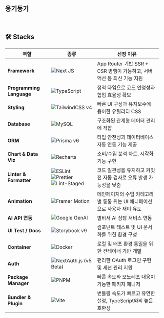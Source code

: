 ## 옹기동기
<br/>

## 🛠 Stacks

  <div align="center">
    
| 역할                 | 종류                                                                                                                                                                                                                          | 선정 이유                                                                                                                   |
| -------------------- | --------------------------------------------------------------------------------------------------------------------------------------------------------------------------------------------------------------------------- | ------------------------------------------------------------------------------------------------------------------------ |
| **Framework**          | ![Next JS](https://img.shields.io/badge/Next-black?style=for-the-badge&logo=next.js&logoColor=white)                                                                                                                                                                                                                          | App Router 기반 SSR + CSR 병행이 가능하고, 서버 액션 등 최신 기능 지원                                                        |
| **Programming Language** | ![TypeScript](https://img.shields.io/badge/typescript-%23007ACC.svg?style=for-the-badge&logo=typescript&logoColor=white)                                                                                                                                                                                                    | 정적 타입으로 코드 안정성과 협업 효율성 확보                                                                                        |
| **Styling**          | ![TailwindCSS v4](https://img.shields.io/badge/TailwindCSS-4-06B6D4?style=for-the-badge&logo=tailwindcss&logoColor=white)                                                                                                                                                                                                        | 빠른 UI 구성과 유지보수에 용이한 유틸리티 CSS                                                       |
| **Database**    | ![MySQL](https://img.shields.io/badge/mysql-4479A1.svg?style=for-the-badge&logo=mysql&logoColor=white)                                                                                                                                                                                                                                        | 구조화된 관계형 데이터 관리에 적합                                                                                 |
| **ORM** | ![Prisma v6](https://img.shields.io/badge/Prisma-3982CE?style=for-the-badge&logo=Prisma&logoColor=white)                                                                                                                                                                                                                         | 타입 안전성과 데이터베이스 자동 연동 기능 제공                                                                                            |
| **Chart & Data Viz**          | ![Recharts](https://img.shields.io/badge/Recharts-23B5BF?style=for-the-badge&logo=Recharts&logoColor=white)                                                                                                                                                                                                      | 소비/수입 분석 차트, 시각화 기능 구현                                                                            |
| **Linter & Formatter**       | ![ESLint](https://img.shields.io/badge/ESLint-4B3263?style=for-the-badge&logo=eslint&logoColor=white) ![Prettier](https://img.shields.io/badge/prettier-1A2C34?style=for-the-badge&logo=prettier&logoColor=F7BA3E) ![Lint-Staged](https://img.shields.io/badge/Lint_Staged-000000?style=for-the-badge&logo=lint-staged&logoColor=white)| 코드 일관성을 유지하고 커밋 전 자동 검사로 오류 발생 가능성을 낮춤                                                                     |
| **Animation**          | ![Framer Motion](https://img.shields.io/badge/Framer_Motion-EF008F?style=for-the-badge&logo=framer&logoColor=white)                                                                                                                                                                                      | 메인페이지의 수입 카테고리 별 통통 튀는 UI 애니메이션으로 사용자 재미 유도                                                                               |
| **AI API 연동**          | ![Google GenAI](https://img.shields.io/badge/googlegemini-8E75B2?style=for-the-badge&logo=googlegemini&logoColor=white)                                                                                                                                                                                    | 별비서 AI 상담 서비스 연동                                                                              |
| **UI Test / Docs**          | ![Storybook v9](https://img.shields.io/badge/-Storybook-FF4785?style=for-the-badge&logo=storybook&logoColor=white)                                                                                                                                                                                                                               | 컴포넌트 테스트 및 UI 문서화를 위한 환경 구성   
| **Container**          | ![Docker](https://img.shields.io/badge/docker-%230db7ed.svg?style=for-the-badge&logo=docker&logoColor=white)                                                                                                                                                                                                                                | 로컬 및 배포 환경 통일을 위한 컨테이너 기반 개발   
| **Auth**          | ![NextAuth.js (v5 Beta)](https://img.shields.io/badge/NextAuth-000000?style=for-the-badge&logo=NextAuth&logoColor=white)                                                                                                                                                                                    | 편리한 OAuth 로그인 구현 및 세션 관리 지원                                                                              |
| **Package Manager**  | ![PNPM](https://img.shields.io/badge/pnpm-%234a4a4a.svg?style=for-the-badge&logo=pnpm&logoColor=f69220)                                                                                                                                                                                                                               | 빠른 속도와 모노레포 대응이 가능한 패키지 매니저                                                                               |
| **Bundler & Plugin**          | ![Vite](https://img.shields.io/badge/Vite-646CFF?style=for-the-badge&logo=vite&logoColor=white)                                                                                                                                                                                                                                 | 번들링 속도가 빠르고 유연한 설정, TypeScript와의 높은 호환성                                                                               |                                                                                         |
</div>

<br/>
